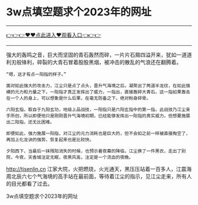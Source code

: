 # 3w点填空题求个2023年的网址

<hr/> <a href="https://github.com/fetiyung/dhjui/issues/3">👉👉👉♥♥点此进入♥观看入口👈👉👉</a><hr/>


强大的轰鸣之音，巨大而坚固的青石轰然而碎，一片片石屑四溢开来，犹如一道道利刃般锋利，碎裂的大青石冒着股股黑烟，被冲击的散乱的气浪还在翻腾着。

    “嗯，这才有点一阳指的样子。”

    面对如此强大的攻击力，江尘只是点了点头，晋升气海境之后，凝聚出了两道半龙纹，在如此强横的元力和力量之下，一阳指才真正发挥出了威力，一指出，直接轰碎大青石，这一指如果轰击在一个人的身上，可以想象是什么后果，在毫无防备之下，绝对粉身碎骨。

    六阳玄指，取自于九阳玄功，地级上品战技，一阳指只是六阳玄指中的第一指，此战技乃江尘亲手所创，所以即便他只是刚刚晋升气海境初期，已经能够发挥出一阳指的真实威力，但想要施展出二阳指，还无比困难。

    即便如此，强力施展一阳指，对江尘的元力消耗也是巨大的，但不会如之前一样被直接掏空了，再加上化龙诀的强势，恢复起来也是比较快。

    夕阳西下，当最后一抹残阳消失的时候，也预示着夜幕的降临，江尘换了一件黑衣，走出了别院，今夜，天香城注定无眠，夜黑风高，注定是一个流血的夜晚。
http://tjsenlin.cn
    江家大院，火把燃烧，火光通天，黑压压站着一百多人，江震海周北辰六七个气海境的高手站在最前面，等待着江尘的指示，见江尘走来，所有人的目光都看了过去。

3w点填空题求个2023年的网址

